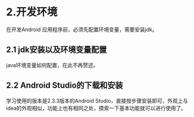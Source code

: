 # 2.开发环境

在开发Android 应用程序前，必须先配置环境变量，需要安装jdk。

## 2.1 jdk安装以及环境变量配置

java环境变量如何配置，在此不再赘述。

## 2.2 Android Studio的下载和安装

学习使用的版本是2.3.3版本的Android Studio，直接按步骤安装即可，外观上与idea的外观相似，功能上也有相同之处，摸索一下基本功能就可以进行使用了。
